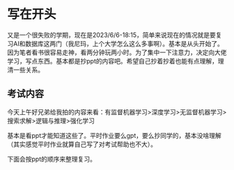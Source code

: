 # 写在开头

又是一个很失败的学期，现在是2023/6/6-18:15，简单来说现在的情况就是要复习AI和数据库这两门（我尼玛，上个大学怎么这么多事啊）。基本是从头开始了。因为笔者看书很容易走神，看两分钟玩两小时。为了集中一下注意力，决定向大佬学习，写点东西。基本都是抄ppt的内容吧。希望自己抄着抄着也能有点理解，理清一些关系。

## 考试内容

今天上午好兄弟给我拍的内容来看：有监督机器学习>深度学习>无监督机器学习>搜索求解>逻辑与推理>强化学习

基本是看ppt才能知道这些了。平时作业要么gpt，要么抄同学的，基本没啥理解（其实感觉平时作业就算自己写了对考试帮助也不大）。

下面会按ppt的顺序来整理复习。

